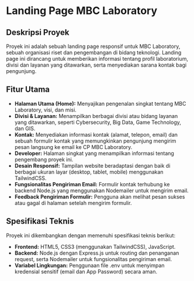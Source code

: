 # Landing Page MBC Laboratory

## Deskripsi Proyek
Proyek ini adalah sebuah landing page responsif untuk MBC Laboratory, sebuah organisasi riset dan pengembangan di bidang teknologi. Landing page ini dirancang untuk memberikan informasi tentang profil laboratorium, divisi dan layanan yang ditawarkan, serta menyediakan sarana kontak bagi pengunjung.

## Fitur Utama
* **Halaman Utama (Home):** Menyajikan pengenalan singkat tentang MBC Laboratory, visi, dan misi.
* **Divisi & Layanan:** Menampilkan berbagai divisi atau bidang layanan yang ditawarkan, seperti Cybersecurity, Big Data, Game Technology, dan GIS.
* **Kontak:** Menyediakan informasi kontak (alamat, telepon, email) dan sebuah formulir kontak yang memungkinkan pengunjung mengirim pesan langsung ke email ke CP  MBC Laboratory.
* **Developer:** Halaman singkat yang menampilkan informasi tentang pengembang proyek ini.
* **Desain Responsif:** Tampilan website beradaptasi dengan baik di berbagai ukuran layar (desktop, tablet, mobile) menggunakan TailwindCSS.
* **Fungsionalitas Pengiriman Email:** Formulir kontak terhubung ke backend Node.js yang menggunakan Nodemailer untuk mengirim email.
* **Feedback Pengiriman Formulir:** Pengguna akan melihat pesan sukses atau gagal di halaman setelah mengirim formulir.

## Spesifikasi Teknis
Proyek ini dikembangkan dengan memenuhi spesifikasi teknis berikut:
* **Frontend:** HTML5, CSS3 (menggunakan TailwindCSS), JavaScript.
* **Backend:** Node.js dengan Express.js untuk routing dan penanganan request, serta Nodemailer untuk fungsionalitas pengiriman email.
* **Variabel Lingkungan:** Penggunaan file .env untuk menyimpan kredensial sensitif (email dan App Password) secara aman.
